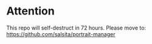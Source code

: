 # Attention
This repo will self-destruct in 72 hours.
Please move to: https://github.com/salsita/portrait-manager
